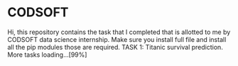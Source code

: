 # CODSOFT
Hi, this repository contains the task that I completed that is allotted to me by CODSOFT data science internship. Make sure you install full file and install all the pip modules those are required.
TASK 1: Titanic survival prediction.
More tasks loading...[99%]
